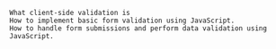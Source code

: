 
    What client-side validation is
    How to implement basic form validation using JavaScript.
    How to handle form submissions and perform data validation using JavaScript.
